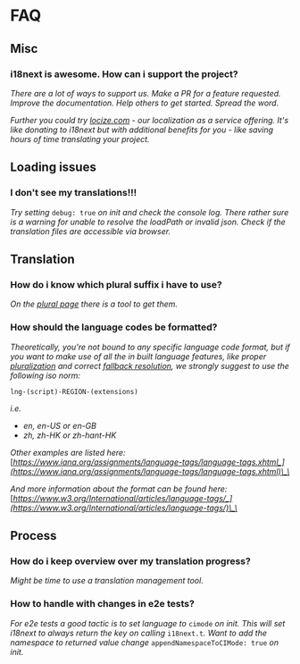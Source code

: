 # FAQ

## Misc

### **i18next is awesome. How can i support the project?**

_There are a lot of ways to support us. Make a PR for a feature requested. Improve the documentation. Help others to get started. Spread the word._

_Further you could try_ [_locize.com_](http://locize.com) _- our localization as a service offering. It's like donating to i18next but with additional benefits for you - like saving hours of time translating your project._

## Loading issues

### **I don't see my translations!!!**

_Try setting_ `debug: true` _on init and check the console log. There rather sure is a warning for unable to resolve the loadPath or invalid json. Check if the translation files are accessible via browser._

## Translation

### **How do i know which plural suffix i have to use?**

_On the_ [_plural page_](../translation-function/plurals.md) _there is a tool to get them._

### How should the language codes be formatted?

_Theoretically, you're not bound to any specific language code format, but if you want to make use of all the in built language features, like proper_ [_pluralization_](../translation-function/plurals.md) _and correct_ [_fallback resolution_](../principles/fallback.md#language-fallback)_, we strongly suggest to use the following iso norm:_

`lng-(script)-REGION-(extensions)`  
  
_i.e._

* _en, en-US or en-GB_
* _zh, zh-HK or zh-hant-HK_

_Other examples are listed here:_ [_https://www.iana.org/assignments/language-tags/language-tags.xhtml_](https://www.iana.org/assignments/language-tags/language-tags.xhtml)\_\_

_And more information about the format can be found here:_ [_https://www.w3.org/International/articles/language-tags/_](https://www.w3.org/International/articles/language-tags/)\_\_

## Process

### **How do i keep overview over my translation progress?**

_Might be time to use a translation management tool._

### **How to handle with changes in e2e tests?**

_For e2e tests a good tactic is to set language to_ `cimode` _on init. This will set i18next to always return the key on calling_ `i18next.t`_. Want to add the namespace to returned value change_ `appendNamespaceToCIMode: true` _on init._

